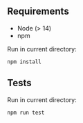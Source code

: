 ## Requirements

- Node (> 14)
- npm

Run in current directory:
```shell
npm install
```

## Tests

Run in current directory:
```shell
npm run test
```